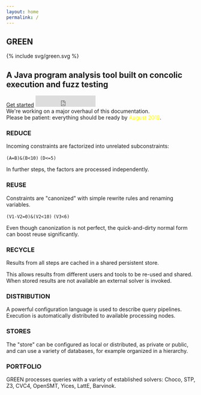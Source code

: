 ```yaml
---
layout: home
permalink: /
---
```


<section class="hero"><div class="wrapper">
	<h1>GREEN</h1>
	{% include svg/green.svg %}
	<h2>A Java program analysis tool built on concolic execution and fuzz testing</h2>
	<div class="buttons">
		<a class="button" href="{{ '/userguide/getting-started/' | relative_url }}">Get started</a>
		<span class="github-button"><iframe src="https://ghbtns.com/github-btn.html?user=GreenSolver&amp;repo=green&amp;type=star&amp;count=true&amp;size=large" frameBorder="0" scrolling="0" width="160" height="30" title="GitHub Stars"></iframe></span>
	</div>
	<div class="clearfix"></div>
</div></section>

<section class="announcement"><div class="wrapper">
	We're working on a major overhaul of this documentation.<br/>
	Please be patient: everything should be ready by <span style="color:#ffff00;">August 2019</span>.
</div></section>

<section class="frontpage-section other"><div class="wrapper">
	<div class="gridboxes">
		<div class="gridbox3">
			<h3>REDUCE</h3>
			<p>
				Incoming constraints are factorized into unrelated subconstraints:
			</p>
			<p>
				<code>(A=B)&(B<10)</code>
				<code>(D<=5)</code>
			</p>
			<p>
				In further steps, the factors are processed independently.
			</p>
		</div>
		<div class="gridbox3">
			<h3>REUSE</h3>
			<p>
				Constraints are "canonized" with simple rewrite rules and renaming variables.
			</p>
			<p class="other4">
				<code>(V1-V2=0)&(V2<10)</code>
				<code>(V3<6)</code>
			</p>
			<p>
				Even though canonization is not perfect, the quick-and-dirty normal form can boost reuse significantly.
			</p>
		</div>
		<div class="gridbox3">
			<h3>RECYCLE</h3>
			<p>
				Results from all steps are cached in a shared persistent store.
			</p>
			<p>
				This allows results from different users and tools to be re-used and shared.
				When stored results are not available an external solver is invoked.
			</p>
		</div>
	</div>
	<div class="gridboxes">
		<div class="gridbox3 other1">
			<h3>DISTRIBUTION</h3>
			<p>
				A powerful configuration language is used to describe query pipelines.
				Execution is automatically distributed to available processing nodes.
			</p>
		</div>
		<div class="gridbox3 other2">
			<h3>STORES</h3>
			<p>
				The "store" can be configured as local or distributed, as private or public, and can use a variety of databases, for example organized in a hierarchy.
			</p>
		</div>
		<div class="gridbox3 other3">
			<h3>PORTFOLIO</h3>
			<p>
				GREEN processes queries with a variety of established solvers: Choco, STP, Z3, CVC4, OpenSMT, Yices, LattE, Barvinok.
			</p>
		</div>
	</div>
</div></section>
